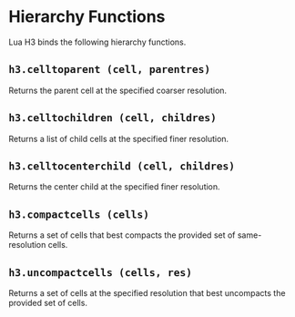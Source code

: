 # Hierarchy Functions

Lua H3 binds the following hierarchy functions.


## `h3.celltoparent (cell, parentres)`

Returns the parent cell at the specified coarser resolution.


## `h3.celltochildren (cell, childres)`

Returns a list of child cells at the specified finer resolution.


## `h3.celltocenterchild (cell, childres)`

Returns the center child at the specified finer resolution.


## `h3.compactcells (cells)`

Returns a set of cells that best compacts the provided set of same-resolution cells.


## `h3.uncompactcells (cells, res)`

Returns a set of cells at the specified resolution that best uncompacts the provided set of
cells.
